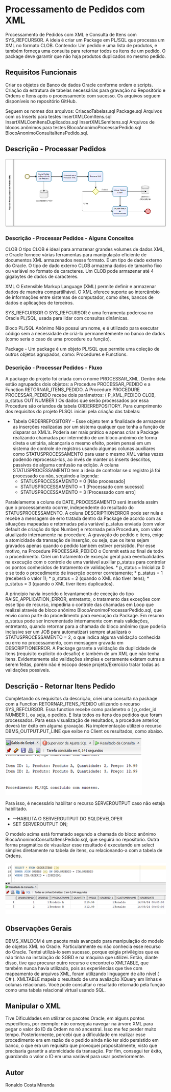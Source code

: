 
# Processamento de Pedidos com XML
Processamento de Pedidos com XML e Consulta de Itens com SYS_REFCURSOR.
A ideia é criar um Package em PL/SQL que processa um XML no formato CLOB.
Contendo:
Um pedido e uma lista de produtos, e também forneça uma consulta para retornar todos os itens de um pedido.
O package deve garantir que não haja produtos duplicados no mesmo pedido.

## Requisitos Funcionais
Criar os objetos de Banco de dados Oracle conforme ordem e scripts.
Criação da estrutura de tabelas necessárias para gravação no Repositório e Ordens e Itens após o processamento com sucesso.
Os arquivos seguem disponíveis no repositório GitHub.

Seguem os nomes dos arquivos:
CriacaoTabelas.sql
Package.sql
Arquivos com os Inserts para testes
InsertXMLComItens.sql
InsertXMLComItensDuplicados.sql
InsertXMLSemItens.sql
Arquivos de blocos anônimos para testes
BlocoAnonimoProcessarPedido.sql
BlocoAnonimoConsultaItensPedido.sql.

## Descrição - Processar Pedidos

<img src="https://github.com/RonaldoCM/PLSQL/blob/main/PLSQL/Imagens/ModeloProcessamentoXML.png" alt="Modelo">

### Descrição - Processar Pedidos - Alguns Conceitos
CLOB
O tipo CLOB é ideal para armazenar grandes volumes de dados XML, e Oracle fornece várias ferramentas para manipulação eficiente de documentos XML armazenados nesse formato.
É um tipo de dado externo do Oracle. O tipo de dado externo CLOB armazena dados de tamanho fixo ou variável no formato de caracteres. Um CLOB pode armazenar até 4 gigabytes de dados de caracteres.

XML 
O Extensible Markup Language (XML) permite definir e armazenar dados de maneira compartilhável. O XML oferece suporte ao intercâmbio de informações entre sistemas de computador, como sites, bancos de dados e aplicações de terceiros.

SYS_REFCURSOR
O SYS_REFCURSOR é uma ferramenta poderosa no Oracle PL/SQL, usada para lidar com consultas dinâmicas.

Bloco PL/SQL Anônimo
Não possui um nome, e é utilizado para executar código sem a necessidade de criá-lo permanentemente no banco de dados (como seria o caso de uma procedure ou função).

Package - Um package é um objeto PL/SQL que permite uma coleção de outros objetos agrupados, como: Procedures e Functions.

### Descrição - Processar Pedidos - Fluxo
A package do projeto foi criada com o nome PROCESSAR_XML.
Dentro dela estão agrupados dois objetos: a Procedure PROCESSAR_PEDIDO e a Function RETORNAR_ITENS_PEDIDO.
A Procedure PROCEDURE PROCESSAR_PEDIDO recebe dois parâmetros:
( P_XML_PEDIDO CLOB, p_status OUT NUMBER )
Os dados que serão processados por essa Procedure são oriundos da tabela ORDERREPOSITORY.
Para cumprimento dos requisitos do projeto PLSQL iniciei pela criação das tabelas:

* Tabela ORDERREPOSITORY – Esse objeto tem a finalidade de armazenar as inserções realizadas por um sistema qualquer que tenha a função de disparar os XML’s.
   Poderia ser mais prático e apenas criar a Package realizando chamadas por intermédio de um bloco anônimo de forma direta e unitária,
   alcançaria o mesmo efeito, porém pensei em um sistema de controle de registros usando algumas colunas auxiliares como STATUSPROCESSAMENTO para usar o mesmo XML várias vezes podendo 
   reprocessa-los, ao invés de manter os inserts descritos, passivos de alguma confusão na edição.
   A coluna STATUSPROCESSAMENTO tem a ideia de controlar se o registro já foi processado ou não, seguindo a legenda:
    * STATUSPROCESSAMENTO = 0 [Não processado]
    * STATUSPROCESSAMENTO = 1 [Processado com sucesso]
    * STATUSPROCESSAMENTO = 3 [Processado com erro]

Paralelamente a coluna de DATE_PROCESSAMENTO será inserida assim que o processamento ocorrer, independente do resultado do STATUSPROCESSAMENTO.
A coluna DESCRIPTIONERROR pode ser nula e recebe a mensagem de erro tratada dentro da Package de acordo com as situações mapeadas e retornadas pela variável p_status
 enviada (com valor default de criação do tipo Number) e retornada pela Procedure, com valor atualizado internamente na procedure.
A gravação do pedido e itens, exige a atomicidade da transação de inserção, ou seja, que os itens sejam gravados apenas quando o pedido também estiver persistido.
 Por esse motivo, na Procedure PROCESSAR_PEDIDO o Commit está ao final de todo o procedimento.
Criei um tratamento de exceção geral para eventualidades na execução com o controle de uma variável auxiliar p_status para controlar os pontos conhecidos de tratamento de validações.
     * p_status = Inicializa 0 e se todo o procedimento de inserção ocorrer corretamente;
     * p_status = 1 (receberá o valor 1);
     * p_status = 2 (quando o XML não tiver itens);
     * p_status = 3 (quando o XML tiver itens duplicados).
    
A princípio havia inserido o levantamento de exceção do tipo RAISE_APPLICATION_ERROR, entretanto, o tratamento das exceções com esse tipo de recurso,
  impediria o controle das chamadas em Loop que realizei através de bloco anônimo BlocoAnonimoProcessarPedido.sql, que envio como parte do procedimento para execução da Package.
Em resumo p_status pode ser incrementado internamente com mais validações, entretanto, quando retornar para a chamada do bloco anônimo
 (que poderia inclusive ser um JOB para automatizar) sempre atualizará o STATUSPROCESSAMENTO = 2, o que indica alguma validação conhecida ou erro no processamento,
 com mensagem gravada em DESCRIPTIONERROR.
A Package garante a validação da duplicidade de itens (requisito explicito do desafio) e também de um XML que não tenha itens.
  Evidentemente são validações simples e certamente existem outras a serem feitas, porém não é escopo desse projeto/Exercício tratar todas as validações possíveis.


## Descrição - Retornar Itens Pedido
Completando os requisitos da descrição, criei uma consulta na package com a Function RETORNAR_ITENS_PEDIDO utilizando o recurso SYS_REFCURSOR.
Essa function recebe como parâmetro o ( p_order_id NUMBER ), ou seja, o pedido. E lista todos os itens dos pedidos que foram processados.
Para essa visualização de resultados, a procedure anterior, deverá ter êxito em alguma gravação.
Na implementação utilizei o recurso DBMS_OUTPUT.PUT_LINE que exibe no Client os resultados, como abaixo.

<img src="https://github.com/RonaldoCM/PLSQL/blob/main/PLSQL/Imagens/saidaScript.png" alt="Saída Script">

Para isso, é necessário habilitar o recurso SERVEROUTPUT caso não esteja habilitado.
  * --HABILITA O SERVEROUTPUT DO SQLDEVELOPER
  * SET SERVEROUTPUT ON;

O modelo acima está formatado segundo a chamada do bloco anônimo BlocoAnonimoConsultaItensPedido.sql, que seguirá no repositório.
Outra forma pragmática de visualizar esse resultado é executando um select simples diretamente na tabela de itens, ou relacionando-a com a tabela de Ordens.

<img src="https://github.com/RonaldoCM/PLSQL/blob/main/PLSQL/Imagens/saidaSelect.png" alt="Saída Select">

## Observações Gerais
DBMS_XMLDOM é um pacote mais avançado para manipulação do modelo de objetos XML no Oracle.
Particularmente eu não conhecia esse recurso do Oracle. Tentei utilizá-lo sem sucesso, porque exigia privilégios que eu não tinha na instalação do SGBD e na máquina que utilizei.
Então, diante disso, tive que procurar outro recurso e encontrei o XMLTABLE, que também nunca havia utilizado, pois as experiências que tive com mapeamento de arquivos XML,
foram utilizando linguagem de alto nível ( C# ).
XMLTABLE mapeia o resultado de uma avaliação XQuery em linhas e colunas relacionais. Você pode consultar o resultado retornado pela função como uma tabela relacional virtual usando SQL.

## Manipular o XML
Tive Dificuldades em utilizar os pacotes Oracle, em alguns pontos específicos, por exemplo: não conseguia navegar na árvore XML para pegar o valor do ID da Ordem no nó ancestral.
Isso me fez perder muito tempo.
Posteriormente, percebi que a dificuldade em realizar esse procedimento era em razão de o pedido ainda não ter sido persistido em banco,
o que era um requisito que provoquei propositalmente, visto que precisaria garantir a atomicidade da transação.
Por fim, consegui ter êxito, guardando o valor o ID em uma variável para usar posteriormente.

## Autor
Ronaldo Costa Miranda
